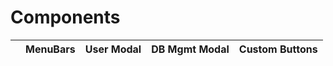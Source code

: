 # Components

|     | MenuBars | User Modal | DB Mgmt Modal | Custom Buttons |
| --- | -------- | ---------- | ------------- | -------------- |

